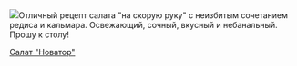 <!--2025-09-18 03:36:53-->
<div class="yb">
  <div class="rss povarenok"><a href="https://www.povarenok.ru/recipes/show/183092/"><img src="https://www.povarenok.ru/data/cache/2025sep/18/55/3190264_52721-640x480.jpg"></a>Отличный рецепт салата &quot;на скорую руку&quot; с неизбитым сочетанием редиса и кальмара. Освежающий, сочный, вкусный и небанальный. Прошу к столу! <p class="titl"><a href="https://www.povarenok.ru/recipes/show/183092/">Салат "Новатор"</a></p></div>
</div>
